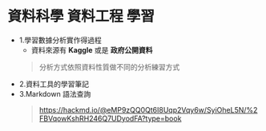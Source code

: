 # 資料科學 資料工程 學習
* 1.學習數據分析實作得過程
  * 資料來源有 **Kaggle** 或是 **政府公開資料**
  > 分析方式依照資料性質做不同的分析練習方式
* 2.資料工具的學習筆記
* 3.Markdown 語法查詢
  > https://hackmd.io/@eMP9zQQ0Qt6I8Uqp2Vqy6w/SyiOheL5N/%2FBVqowKshRH246Q7UDyodFA?type=book
